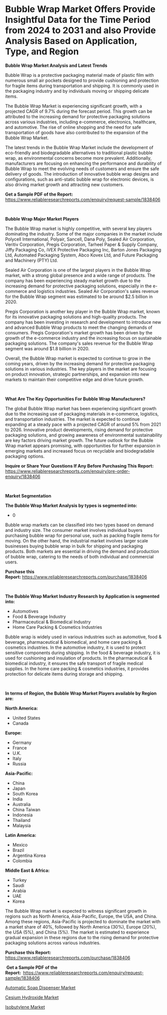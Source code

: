 <p><h1>Bubble Wrap Market Offers Provide Insightful Data for the Time Period from 2024 to 2031 and also Provide Analysis Based on Application, Type, and Region</h1></p><p><strong>Bubble Wrap Market Analysis and Latest Trends</strong></p>
<p><p>Bubble Wrap is a protective packaging material made of plastic film with numerous small air pockets designed to provide cushioning and protection for fragile items during transportation and shipping. It is commonly used in the packaging industry and by individuals moving or shipping delicate items.</p><p>The Bubble Wrap Market is experiencing significant growth, with a projected CAGR of 9.7% during the forecast period. This growth can be attributed to the increasing demand for protective packaging solutions across various industries, including e-commerce, electronics, healthcare, and automotive. The rise of online shopping and the need for safe transportation of goods have also contributed to the expansion of the Bubble Wrap Market.</p><p>The latest trends in the Bubble Wrap Market include the development of eco-friendly and biodegradable alternatives to traditional plastic bubble wrap, as environmental concerns become more prevalent. Additionally, manufacturers are focusing on enhancing the performance and durability of Bubble Wrap to meet the evolving needs of customers and ensure the safe delivery of goods. The introduction of innovative bubble wrap designs and configurations, such as anti-static bubble wrap for electronic devices, is also driving market growth and attracting new customers.</p></p>
<p><strong>Get a Sample PDF of the Report:&nbsp;</strong> <a href="https://www.reliableresearchreports.com/enquiry/request-sample/1838406">https://www.reliableresearchreports.com/enquiry/request-sample/1838406</a></p>
<p>&nbsp;</p>
<p><strong>Bubble Wrap Major Market Players</strong></p>
<p><p>The Bubble Wrap market is highly competitive, with several key players dominating the industry. Some of the major companies in the market include Polycell International, Polyair, Sancell, Dana Poly, Sealed Air Corporation, Veritiv Corporation, Pregis Corporation, Tarheel Paper & Supply Company, Jiffy Packaging Co, iVEX Protective Packaging Inc, Barton Jones Packaging Ltd, Automated Packaging System, Abco Kovex Ltd, and Future Packaging and Machinery (PTY) Ltd.</p><p>Sealed Air Corporation is one of the largest players in the Bubble Wrap market, with a strong global presence and a wide range of products. The company has been experiencing steady market growth due to the increasing demand for protective packaging solutions, especially in the e-commerce and logistics industries. Sealed Air Corporation's sales revenue for the Bubble Wrap segment was estimated to be around $2.5 billion in 2020.</p><p>Pregis Corporation is another key player in the Bubble Wrap market, known for its innovative packaging solutions and high-quality products. The company has been investing in research and development to introduce new and advanced Bubble Wrap products to meet the changing demands of consumers. Pregis Corporation's market growth has been driven by the growth of the e-commerce industry and the increasing focus on sustainable packaging solutions. The company's sales revenue for the Bubble Wrap segment was around $1.8 billion in 2020.</p><p>Overall, the Bubble Wrap market is expected to continue to grow in the coming years, driven by the increasing demand for protective packaging solutions in various industries. The key players in the market are focusing on product innovation, strategic partnerships, and expansion into new markets to maintain their competitive edge and drive future growth.</p></p>
<p>&nbsp;</p>
<p><strong>What Are The Key Opportunities For Bubble Wrap Manufacturers?</strong></p>
<p><p>The global Bubble Wrap market has been experiencing significant growth due to the increasing use of packaging materials in e-commerce, logistics, and transportation industries. The market is expected to continue expanding at a steady pace with a projected CAGR of around 5% from 2021 to 2026. Innovative product developments, rising demand for protective packaging solutions, and growing awareness of environmental sustainability are key factors driving market growth. The future outlook for the Bubble Wrap market appears promising, with opportunities for further expansion in emerging markets and increased focus on recyclable and biodegradable packaging options.</p></p>
<p><strong>Inquire or Share Your Questions If Any Before Purchasing This Report:</strong> <a href="https://www.reliableresearchreports.com/enquiry/pre-order-enquiry/1838406">https://www.reliableresearchreports.com/enquiry/pre-order-enquiry/1838406</a></p>
<p>&nbsp;</p>
<p><strong>Market Segmentation</strong></p>
<p><strong>The Bubble Wrap Market Analysis by types is segmented into:</strong></p>
<p><ul><li>0</li></ul></p>
<p><p>Bubble wrap markets can be classified into two types based on demand and industry size. The consumer market involves individual buyers purchasing bubble wrap for personal use, such as packing fragile items for moving. On the other hand, the industrial market involves larger scale businesses buying bubble wrap in bulk for shipping and packaging products. Both markets are essential in driving the demand and production of bubble wrap, catering to the needs of both individual and commercial users.</p></p>
<p><strong>Purchase this Report:&nbsp;</strong><a href="https://www.reliableresearchreports.com/purchase/1838406">https://www.reliableresearchreports.com/purchase/1838406</a></p>
<p>&nbsp;</p>
<p><strong>The Bubble Wrap Market Industry Research by Application is segmented into:</strong></p>
<p><ul><li>Automotives</li><li>Food & Beverage Industry</li><li>Pharmaceutical & Biomedical Industry</li><li>Home Care Packing & Cosmetics Industries</li></ul></p>
<p><p>Bubble wrap is widely used in various industries such as automotive, food & beverage, pharmaceutical & biomedical, and home care packing & cosmetics industries. In the automotive industry, it is used to protect sensitive components during shipping. In the food & beverage industry, it is used for cushioning and insulation of products. In the pharmaceutical & biomedical industry, it ensures the safe transport of fragile medical supplies. In the home care packing & cosmetics industries, it provides protection for delicate items during storage and shipping.</p></p>
<p>&nbsp;</p>
<p><strong>In terms of Region, the Bubble Wrap Market Players available by Region are:</strong></p>
<p>
    <p> <strong> North America: </strong>
        <ul>
            <li>United States</li>
            <li>Canada</li>
        </ul>
        </p> 
    <p> <strong> Europe: </strong>
        <ul>
            <li>Germany</li>
            <li>France</li>
            <li>U.K.</li>
            <li>Italy</li>
            <li>Russia</li>
        </ul>
        </p> 
    <p> <strong> Asia-Pacific: </strong>
        <ul>
            <li>China</li>
            <li>Japan</li>
            <li>South Korea</li>
            <li>India</li>
            <li>Australia</li>
            <li>China Taiwan</li>
            <li>Indonesia</li>
            <li>Thailand</li>
            <li>Malaysia</li>
        </ul>
        </p> 
    <p> <strong> Latin America: </strong>
        <ul>
            <li>Mexico</li>
            <li>Brazil</li>
            <li>Argentina Korea</li>
            <li>Colombia</li>
        </ul>
        </p> 
    <p> <strong> Middle East & Africa: </strong>
        <ul>
            <li>Turkey</li>
            <li>Saudi</li>
            <li>Arabia</li>
            <li>UAE</li>
            <li>Korea</li>
        </ul>
    </p>
    </p>
<p><p>The Bubble Wrap market is expected to witness significant growth in regions such as North America, Asia-Pacific, Europe, the USA, and China. Among these regions, Asia-Pacific is projected to dominate the market with a market share of 40%, followed by North America (30%), Europe (20%), the USA (5%), and China (5%). The market is estimated to experience gradual expansion in these regions due to the rising demand for protective packaging solutions across various industries.</p></p>
<p><strong>Purchase this Report: </strong><a href="https://www.reliableresearchreports.com/purchase/1838406">https://www.reliableresearchreports.com/purchase/1838406</a></p>
<p>&nbsp;<strong>Get a Sample PDF of the Report:&nbsp;&nbsp;</strong><a href="https://www.reliableresearchreports.com/enquiry/request-sample/1838406">https://www.reliableresearchreports.com/enquiry/request-sample/1838406</a></p>
<p><strong></strong></p>
<p><p><a href="https://view.publitas.com/reportprime-1/insights-into-automatic-soap-dispenser-market-size-analysing-market-share-trends-and-growth-from-2024-to-2031/">Automatic Soap Dispenser Market</a></p><p><a href="https://github.com/nancykennedykellievqfqt2/Market-Research-Report-List-1/blob/main/cesium-hydroxide-market.md">Cesium Hydroxide Market</a></p><p><a href="https://github.com/seekum/Market-Research-Report-List-1/blob/main/isobutylene-market.md">Isobutylene Market</a></p></p>